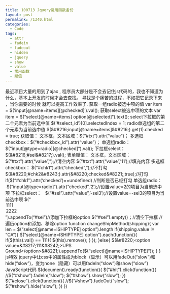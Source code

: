 ```yaml
---
title: 100713 Jquery常用函数备份
layout: post
permalink: /1340.html
categories:
  - Code
tags:
  - attr
  - fadein
  - fadeout
  - hidden
  - jquery
  - show
  - value
  - 常用函数
  - 赋值
---
```

 最近项目大量的用到了ajax , 程序员大部分是不会去记住js代码的，我也不知道为什么，基本上开发的时候才会去查找。 寻找是个痛苦的过程，不如把它记录下来 ，当你需要的时候 就可以提高工作效率了. 获取一组radio被选中项的值 var item = $(&#8216;input\[@name=items\]\[@checked\]&#8216;).val(); 获取select被选中项的文本 var item = $(&#8220;select\[@name=items] option[@selected]&#8220;).text(); select下拉框的第二个元素为当前选中值 $(&#8216;#select\_id&#8217;)[0].selectedIndex = 1; radio单选组的第二个元素为当前选中值 $(&#8216;input[@name=items]&#8216;).get(1).checked = true; 获取值： 文本框，文本区域：$(&#8220;#txt&#8221;).attr(&#8220;value&#8221;)； 多选框checkbox：$(&#8220;#checkbox\_id&#8221;).attr(&#8220;value&#8221;)； 单选组radio：   $(&#8220;input[@type=radio\]\[@checked\]&#8220;).val(); 下拉框select： $(&#8216;#sel&#8217;).val(); 表单赋值： 文本框，文本区域：$(&#8220;#txt&#8221;).attr(&#8220;value&#8221;,&#8221;);//清空内容 $(&#8220;#txt&#8221;).attr(&#8220;value&#8221;,&#8217;11&#8242;);//填充内容 多选框checkbox： $(&#8220;#chk1&#8243;).attr(&#8220;checked&#8221;,&#8221;);//不打勾 $(&#8220;#chk2&#8243;).attr(&#8220;checked&#8221;,true);//打勾 if($(&#8220;#chk1&#8243;).attr(&#8216;checked&#8217;)==undefined) //判断是否已经打勾 单选组radio：    $(&#8220;input[@type=radio]&#8220;).attr(&#8220;checked&#8221;,&#8217;2&#8242;);//设置value=2的项目为当前选中项 下拉框select：   $(&#8220;#sel&#8221;).attr(&#8220;value&#8221;,&#8217;-sel3&#8242;);//设置value=-sel3的项目为当前选中项 $(&#8220;<option value=&#8217;1&#8242;>1111</option><option value=&#8217;2&#8242;>2222</option>&#8221;).appendTo(&#8220;#sel&#8221;)//添加下拉框的option $(&#8220;#sel&#8221;).empty()；//清空下拉框 //遍历option和添加、移除option function changeShipMethod(shipping){ var len = $(&#8220;select[@name=ISHIPTYPE] option&#8221;).length if(shipping.value != &#8220;CA&#8221;){ $(&#8220;select[@name=ISHIPTYPE] option&#8221;).each(function(){ if($(this).val() == 111){ $(this).remove(); } }); }else{ $(&#8220;<option value=&#8217;111&#8242;>UPS Ground</option>&#8221;).appendTo($(&#8220;select[@name=ISHIPTYPE]&#8220;)); } } js特效 jquery中让css中的属性成为block（显示）可以用fadeOut(&#8220;slow&#8221;)和hide(&#8220;slow&#8221;)，变为none（隐藏）可以用fadeIn(&#8220;slow&#8221;)和show(&#8220;slow&#8221;) JavaScript代码 $(document).ready(function(){ $(&#8220;#hit&#8221;).click(function(){ //$(&#8220;#show&#8221;).fadeIn(&#8220;slow&#8221;); $(&#8220;#show&#8221;).show(&#8220;slow&#8221;); }) $(&#8220;#close&#8221;).click(function(){ //$(&#8220;#show&#8221;).fadeOut(&#8220;slow&#8221;); $(&#8220;#show&#8221;).hide(&#8220;slow&#8221;); }) })
